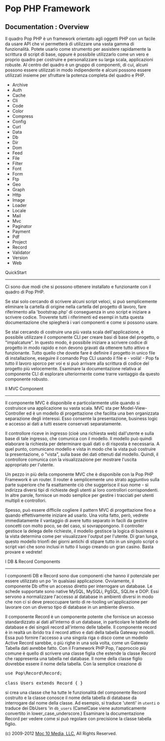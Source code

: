 Pop PHP Framework
=================

Documentation : Overview
------------------------

Il quadro Pop PHP è un framework orientato agli oggetti PHP con un facile da usare API che vi permetterà di utilizzare una vasta gamma di funzionalità. Potete usarlo come strumento per assistere rapidamente la scrittura di script di base, oppure è possibile utilizzarlo come un vero e proprio quadro per costruire e personalizzare su larga scala, applicazioni robuste. Al centro del quadro è un gruppo di componenti, di cui, alcuni possono essere utilizzati in modo indipendente e alcuni possono essere utilizzati insieme per sfruttare la potenza completa del quadro e PHP.


* Archive
* Auth
* Cache
* Cli
* Code
* Color
* Compress
* Config
* Curl
* Data
* Db
* Dir
* Dom
* Feed
* File
* Filter
* Font
* Form
* Ftp
* Geo
* Graph
* Http
* Image
* Loader
* Locale
* Mail
* Mvc
* Paginator
* Payment
* Pdf
* Project
* Record
* Validator
* Version
* Web

QuickStart

----------

Ci sono due modi che si possono ottenere installato e funzionante con il quadro di Pop PHP.


Se stai solo cercando di scrivere alcuni script veloci, si può semplicemente eliminare la cartella di origine nella cartella del progetto di lavoro, fare riferimento alla 'bootstrap.php' di conseguenza in uno script e iniziare a scrivere codice. Troverete tutti i riferimenti ed esempi in tutta questa documentazione che spiegherà i vari componenti e come si possono usare.


Se stai cercando di costruire una più vasta scala dell'applicazione, è possibile utilizzare il componente CLI per creare basi di base del progetto, o "impalcature". In questo modo, è possibile iniziare a scrivere codice di progetto in modo rapido e non devono gravati da ottenere tutto attivo e funzionante. Tutto quello che dovete fare è definire il progetto in unico file di installazione, eseguire il comando Pop CLI usando il file e - voilà! - Pop fa tutto il lavoro sporco per voi e si può arrivare alla scrittura di codice del progetto più velocemente. Esaminare la documentazione relativa al componente CLI di esplorare ulteriormente come trarre vantaggio da questo componente robusto.

Il MVC Component

-----------------

Il componente MVC è disponibile e particolarmente utile quando si costruisce una applicazione su vasta scala. MVC sta per Model-View-Controller ed è un modello di progettazione che facilita una ben organizzata separazione degli interessi. Esso consente la presentazione, business logic e accesso ai dati a tutti essere conservati separatamente.

Il controllore riceve in ingresso (cioè una richiesta web) dall'utente e sulla base di tale ingresso, che comunica con il modello. Il modello può quindi elaborare la richiesta per determinare quali dati o di risposta è necessaria. A quel punto, comunicano modello e vista in modo che la vista può costruire la presentazione, o "vista", sulla base dei dati ottenuti dal modello. Quindi, il controllore comunica con la visualizzazione per mostrare l'uscita appropriato per l'utente.

Un pezzo in più della componente MVC che è disponibile con la Pop PHP Framework è un router. Il router è semplicemente uno strato aggiuntivo sulla parte superiore che fa esattamente ciò che suggerisce il suo nome - si indirizza diversi tipi di richieste degli utenti ai loro controllori corrispondenti. In altre parole, fornisce un modo semplice per gestire i tracciati per utenti multipli e controllori.

Spesso, può essere difficile cogliere il pattern MVC di progettazione fino a quando effettivamente iniziare ad usarlo. Una volta fatto, però, vedrete immediatamente il vantaggio di avere tutto separato in facili da gestire concetti con molto poco, se del caso, si sovrappongono. Il controller gestisce la delega delle richieste, il modello gestisce la logica di business e la vista determina come per visualizzare l'output per l'utente. Di gran lunga, questo modello trionfi dei giorni antichi di stipare tutto in un singolo script o script vari che sono inclusi in tutto il luogo creando un gran casino. Basta provare e vedrete!


I DB & Record Components

--------------------------

I componenti DB e Record sono due componenti che hanno il potenziale per essere utilizzato un po 'in qualsiasi applicazione. Ovviamente, il componente Db offre un accesso diretto per interrogare un database. Le schede supportate sono native MySQL, MySQLi, PgSQL, SQLite e DOP. Essi servono a normalizzare l'accesso al database in ambienti diversi in modo che non ci si deve preoccupare tanto di re-tooling un'applicazione per lavorare con un diverso tipo di database in un ambiente diverso.


Il componente Record è un componente potente che fornisce un accesso standardizzato ai dati all'interno di un database, in particolare le tabelle del database e dei singoli record all'interno delle tabelle. Il componente record è in realtà un ibrido tra il record attivo e dati della tabella Gateway modelli. Essa può fornire l'accesso a una singola riga o disco come un modello Active Record sarebbe, o più righe in una sola volta, come un Gateway Tabella dati avrebbe fatto. Con il Framework PHP Pop, l'approccio più comune è quello di scrivere una classe figlia che estende la classe Record che rappresenta una tabella nel database. Il nome della classe figlio dovrebbe essere il nome della tabella. Con la semplice creazione di


<pre>
use Pop\Record\Record;

class Users extends Record { }
</pre>

si crea una classe che ha tutte le funzionalità del componente Record costruito e la classe conosce il nome della tabella di database da interrogare dal nome della classe. Ad esempio, si traduce 'utenti' in `utenti` o traduce dei DbUsers 'in `db_users` (CamelCase viene automaticamente convertito in lower_case_underscore.) Esaminare la documentazione Record per vedere come si può regolare con precisione la classe tabella figlio.

(c) 2009-2012 [Moc 10 Media, LLC.](http://www.moc10media.com) All Rights Reserved.
